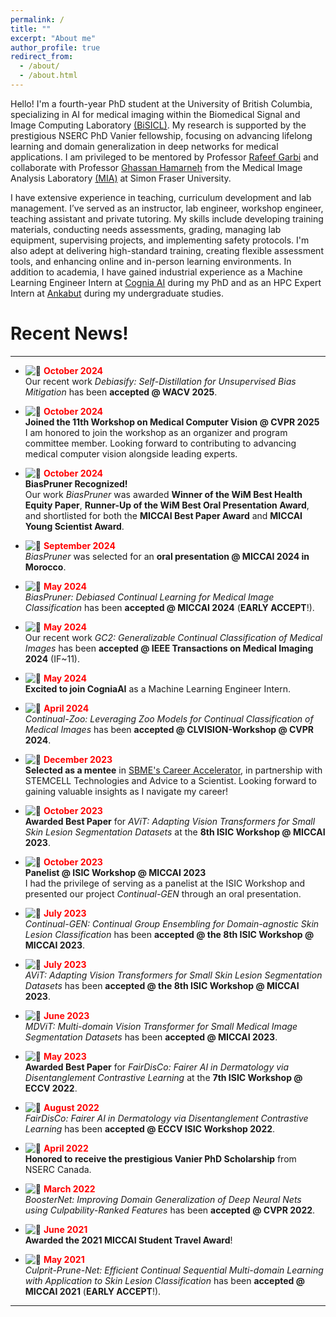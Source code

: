```yaml
---
permalink: /
title: ""
excerpt: "About me"
author_profile: true
redirect_from: 
  - /about/
  - /about.html
---
```


Hello! I'm a fourth-year PhD student at the University of British Columbia, specializing in AI for medical imaging within the Biomedical Signal and Image Computing Laboratory [(BiSICL)](https://bisicl.ece.ubc.ca/). My research is supported by the prestigious NSERC PhD Vanier fellowship, focusing on advancing lifelong learning and domain generalization in deep networks for medical applications. I am privileged to be mentored by Professor [Rafeef Garbi](https://scholar.google.com/citations?hl=en&user=Mwscz1IAAAAJ&view_op=list_works&sortby=pubdate) and collaborate with Professor [Ghassan Hamarneh](https://scholar.google.com/citations?hl=en&user=61DdlkAAAAAJ&view_op=list_works&sortby=pubdate) from the Medical Image Analysis Laboratory [(MIA)](https://www.medicalimageanalysis.com/) at Simon Fraser University.

I have extensive experience in teaching, curriculum development and lab management. I’ve served as an instructor, lab engineer, workshop engineer, teaching assistant and private tutoring. My skills include developing training materials, conducting needs assessments, grading, managing lab equipment, supervising projects, and implementing safety protocols. I'm also adept at delivering high-standard training, creating flexible assessment tools, and enhancing online and in-person learning environments. In addition to academia, I have gained industrial experience as a Machine Learning Engineer Intern at [Cognia AI](https://www.cognia.ca/) during my PhD and as an HPC Expert Intern at [Ankabut](https://www.ankabut.ae/) during my undergraduate studies. 


Recent News!
======
<hr>

- ![📅](https://img.icons8.com/emoji/16/000000/calendar-emoji.png) **<span style="color: red;">October 2024</span>**  
  Our recent work *Debiasify: Self-Distillation for Unsupervised Bias Mitigation* has been **accepted @ WACV 2025**.

- ![📅](https://img.icons8.com/emoji/16/000000/calendar-emoji.png) **<span style="color: red;">October 2024</span>**  
  **Joined the 11th Workshop on Medical Computer Vision @ CVPR 2025**  
  I am honored to join the workshop as an organizer and program committee member. Looking forward to contributing to advancing medical computer vision alongside leading experts.

- ![📅](https://img.icons8.com/emoji/16/000000/calendar-emoji.png) **<span style="color: red;">October 2024</span>**  
  **BiasPruner Recognized!**  
  Our work *BiasPruner* was awarded **Winner of the WiM Best Health Equity Paper**, **Runner-Up of the WiM Best Oral Presentation Award**, and shortlisted for both the **MICCAI Best Paper Award** and **MICCAI Young Scientist Award**.

- ![📅](https://img.icons8.com/emoji/16/000000/calendar-emoji.png) **<span style="color: red;">September 2024</span>**  
  *BiasPruner* was selected for an **oral presentation @ MICCAI 2024 in Morocco**.

- ![📅](https://img.icons8.com/emoji/16/000000/calendar-emoji.png) **<span style="color: red;">May 2024</span>**  
  *BiasPruner: Debiased Continual Learning for Medical Image Classification* has been **accepted @ MICCAI 2024** (**EARLY ACCEPT**!).

- ![📅](https://img.icons8.com/emoji/16/000000/calendar-emoji.png) **<span style="color: red;">May 2024</span>**  
  Our recent work *GC2: Generalizable Continual Classification of Medical Images* has been **accepted @ IEEE Transactions on Medical Imaging 2024** (IF~11).

- ![📅](https://img.icons8.com/emoji/16/000000/calendar-emoji.png) **<span style="color: red;">May 2024</span>**  
  **Excited to join CogniaAI** as a Machine Learning Engineer Intern.

- ![📅](https://img.icons8.com/emoji/16/000000/calendar-emoji.png) **<span style="color: red;">April 2024</span>**  
  *Continual-Zoo: Leveraging Zoo Models for Continual Classification of Medical Images* has been **accepted @ CLVISION-Workshop @ CVPR 2024**.

- ![📅](https://img.icons8.com/emoji/16/000000/calendar-emoji.png) **<span style="color: red;">December 2023</span>**  
  **Selected as a mentee** in [SBME's Career Accelerator](https://bme.ubc.ca/sbme-career-accelerator/), in partnership with STEMCELL Technologies and Advice to a Scientist. Looking forward to gaining valuable insights as I navigate my career!

- ![📅](https://img.icons8.com/emoji/16/000000/calendar-emoji.png) **<span style="color: red;">October 2023</span>**  
  **Awarded Best Paper** for *AViT: Adapting Vision Transformers for Small Skin Lesion Segmentation Datasets* at the **8th ISIC Workshop @ MICCAI 2023**.

- ![📅](https://img.icons8.com/emoji/16/000000/calendar-emoji.png) **<span style="color: red;">October 2023</span>**  
  **Panelist @ ISIC Workshop @ MICCAI 2023**  
  I had the privilege of serving as a panelist at the ISIC Workshop and presented our project *Continual-GEN* through an oral presentation.

- ![📅](https://img.icons8.com/emoji/16/000000/calendar-emoji.png) **<span style="color: red;">July 2023</span>**  
  *Continual-GEN: Continual Group Ensembling for Domain-agnostic Skin Lesion Classification* has been **accepted @ the 8th ISIC Workshop @ MICCAI 2023**.

- ![📅](https://img.icons8.com/emoji/16/000000/calendar-emoji.png) **<span style="color: red;">July 2023</span>**  
  *AViT: Adapting Vision Transformers for Small Skin Lesion Segmentation Datasets* has been **accepted @ the 8th ISIC Workshop @ MICCAI 2023**.

- ![📅](https://img.icons8.com/emoji/16/000000/calendar-emoji.png) **<span style="color: red;">June 2023</span>**  
  *MDViT: Multi-domain Vision Transformer for Small Medical Image Segmentation Datasets* has been **accepted @ MICCAI 2023**.

- ![📅](https://img.icons8.com/emoji/16/000000/calendar-emoji.png) **<span style="color: red;">May 2023</span>**  
  **Awarded Best Paper** for *FairDisCo: Fairer AI in Dermatology via Disentanglement Contrastive Learning* at the **7th ISIC Workshop @ ECCV 2022**.

- ![📅](https://img.icons8.com/emoji/16/000000/calendar-emoji.png) **<span style="color: red;">August 2022</span>**  
  *FairDisCo: Fairer AI in Dermatology via Disentanglement Contrastive Learning* has been **accepted @ ECCV ISIC Workshop 2022**.

- ![📅](https://img.icons8.com/emoji/16/000000/calendar-emoji.png) **<span style="color: red;">April 2022</span>**  
  **Honored to receive the prestigious Vanier PhD Scholarship** from NSERC Canada.

- ![📅](https://img.icons8.com/emoji/16/000000/calendar-emoji.png) **<span style="color: red;">March 2022</span>**  
  *BoosterNet: Improving Domain Generalization of Deep Neural Nets using Culpability-Ranked Features* has been **accepted @ CVPR 2022**.

- ![📅](https://img.icons8.com/emoji/16/000000/calendar-emoji.png) **<span style="color: red;">June 2021</span>**  
  **Awarded the 2021 MICCAI Student Travel Award**!

- ![📅](https://img.icons8.com/emoji/16/000000/calendar-emoji.png) **<span style="color: red;">May 2021</span>**  
  *Culprit-Prune-Net: Efficient Continual Sequential Multi-domain Learning with Application to Skin Lesion Classification* has been **accepted @ MICCAI 2021** (**EARLY ACCEPT**!).

<hr>

